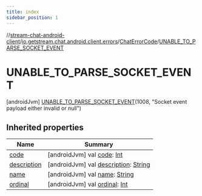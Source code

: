 ```yaml
---
title: index
sidebar_position: 1
---
```

//[stream-chat-android-client](../../../../index.md)/[io.getstream.chat.android.client.errors](../../index.md)/[ChatErrorCode](../index.md)/[UNABLE_TO_PARSE_SOCKET_EVENT](index.md)



# UNABLE_TO_PARSE_SOCKET_EVENT  
 [androidJvm] [UNABLE_TO_PARSE_SOCKET_EVENT](index.md)(1008, "Socket event payload either invalid or null")  
   


## Inherited properties  
  
|  Name |  Summary | 
|---|---|
| <a name="io.getstream.chat.android.client.errors/ChatErrorCode.UNABLE_TO_PARSE_SOCKET_EVENT/code/#/PointingToDeclaration/"></a>[code](code.md)| <a name="io.getstream.chat.android.client.errors/ChatErrorCode.UNABLE_TO_PARSE_SOCKET_EVENT/code/#/PointingToDeclaration/"></a> [androidJvm] val [code](code.md): [Int](https://kotlinlang.org/api/latest/jvm/stdlib/kotlin/-int/index.html)   <br/>|
| <a name="io.getstream.chat.android.client.errors/ChatErrorCode.UNABLE_TO_PARSE_SOCKET_EVENT/description/#/PointingToDeclaration/"></a>[description](description.md)| <a name="io.getstream.chat.android.client.errors/ChatErrorCode.UNABLE_TO_PARSE_SOCKET_EVENT/description/#/PointingToDeclaration/"></a> [androidJvm] val [description](description.md): [String](https://kotlinlang.org/api/latest/jvm/stdlib/kotlin/-string/index.html)   <br/>|
| <a name="io.getstream.chat.android.client.errors/ChatErrorCode.UNABLE_TO_PARSE_SOCKET_EVENT/name/#/PointingToDeclaration/"></a>[name](name.md)| <a name="io.getstream.chat.android.client.errors/ChatErrorCode.UNABLE_TO_PARSE_SOCKET_EVENT/name/#/PointingToDeclaration/"></a> [androidJvm] val [name](name.md): [String](https://kotlinlang.org/api/latest/jvm/stdlib/kotlin/-string/index.html)   <br/>|
| <a name="io.getstream.chat.android.client.errors/ChatErrorCode.UNABLE_TO_PARSE_SOCKET_EVENT/ordinal/#/PointingToDeclaration/"></a>[ordinal](ordinal.md)| <a name="io.getstream.chat.android.client.errors/ChatErrorCode.UNABLE_TO_PARSE_SOCKET_EVENT/ordinal/#/PointingToDeclaration/"></a> [androidJvm] val [ordinal](ordinal.md): [Int](https://kotlinlang.org/api/latest/jvm/stdlib/kotlin/-int/index.html)   <br/>|

